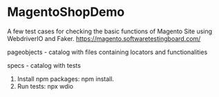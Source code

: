 # MagentoShopDemo
A few test cases for checking the basic functions of Magento Site using WebdriverIO and Faker. 
https://magento.softwaretestingboard.com/

pageobjects - catalog with files containing locators and functionalities

specs - catalog with tests

1. Install npm packages: npm install.
2. Run tests: npx wdio 

